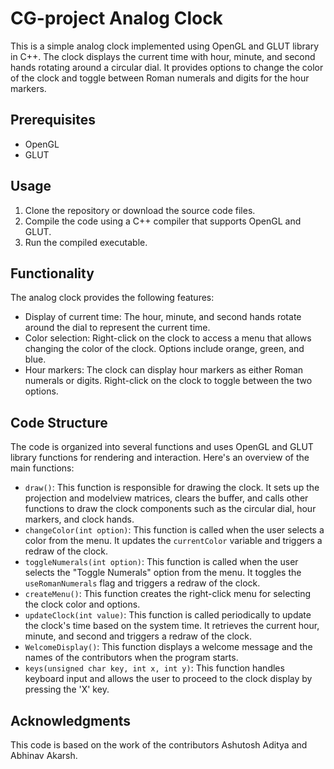 # CG-project Analog Clock

This is a simple analog clock implemented using OpenGL and GLUT library in C++. The clock displays the current time with hour, minute, and second hands rotating around a circular dial. It provides options to change the color of the clock and toggle between Roman numerals and digits for the hour markers.

## Prerequisites

- OpenGL
- GLUT

## Usage

1. Clone the repository or download the source code files.
2. Compile the code using a C++ compiler that supports OpenGL and GLUT.
3. Run the compiled executable.

## Functionality

The analog clock provides the following features:

- Display of current time: The hour, minute, and second hands rotate around the dial to represent the current time.
- Color selection: Right-click on the clock to access a menu that allows changing the color of the clock. Options include orange, green, and blue.
- Hour markers: The clock can display hour markers as either Roman numerals or digits. Right-click on the clock to toggle between the two options.

## Code Structure

The code is organized into several functions and uses OpenGL and GLUT library functions for rendering and interaction. Here's an overview of the main functions:

- `draw()`: This function is responsible for drawing the clock. It sets up the projection and modelview matrices, clears the buffer, and calls other functions to draw the clock components such as the circular dial, hour markers, and clock hands.
- `changeColor(int option)`: This function is called when the user selects a color from the menu. It updates the `currentColor` variable and triggers a redraw of the clock.
- `toggleNumerals(int option)`: This function is called when the user selects the "Toggle Numerals" option from the menu. It toggles the `useRomanNumerals` flag and triggers a redraw of the clock.
- `createMenu()`: This function creates the right-click menu for selecting the clock color and options.
- `updateClock(int value)`: This function is called periodically to update the clock's time based on the system time. It retrieves the current hour, minute, and second and triggers a redraw of the clock.
- `WelcomeDisplay()`: This function displays a welcome message and the names of the contributors when the program starts.
- `keys(unsigned char key, int x, int y)`: This function handles keyboard input and allows the user to proceed to the clock display by pressing the 'X' key.

## Acknowledgments

This code is based on the work of the contributors Ashutosh Aditya and Abhinav Akarsh.